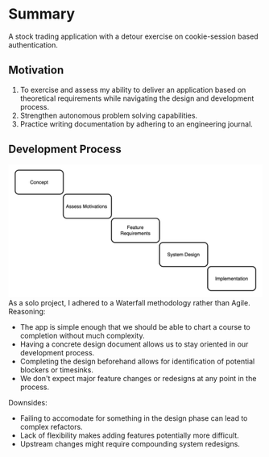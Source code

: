 # Summary
A stock trading application with a detour exercise on cookie-session based authentication.

## Motivation
1. To exercise and assess my ability to deliver an application based on theoretical requirements while navigating the design and development process.
2. Strengthen autonomous problem solving capabilities.
3. Practice writing documentation by adhering to an engineering journal.

## Development Process
![](./imgs/waterfall.png "Process")
As a solo project, I adhered to a Waterfall methodology rather than Agile.
Reasoning:
* The app is simple enough that we should be able to chart a course to completion without much complexity.
* Having a concrete design document allows us to stay oriented in our development process.
* Completing the design beforehand allows for identification of potential blockers or timesinks.
* We don't expect major feature changes or redesigns at any point in the process.

Downsides:
* Failing to accomodate for something in the design phase can lead to complex refactors.
* Lack of flexibility makes adding features potentially more difficult.
* Upstream changes might require compounding system redesigns.

